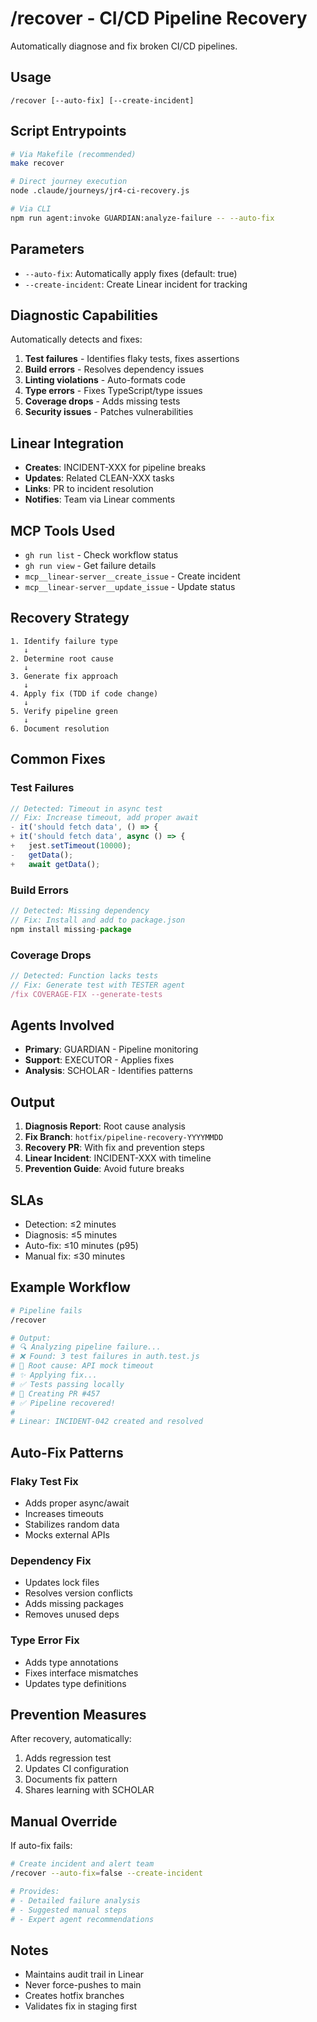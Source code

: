 # /recover - CI/CD Pipeline Recovery

Automatically diagnose and fix broken CI/CD pipelines.

## Usage
```
/recover [--auto-fix] [--create-incident]
```

## Script Entrypoints
```bash
# Via Makefile (recommended)
make recover

# Direct journey execution
node .claude/journeys/jr4-ci-recovery.js

# Via CLI
npm run agent:invoke GUARDIAN:analyze-failure -- --auto-fix
```

## Parameters
- `--auto-fix`: Automatically apply fixes (default: true)
- `--create-incident`: Create Linear incident for tracking

## Diagnostic Capabilities
Automatically detects and fixes:
1. **Test failures** - Identifies flaky tests, fixes assertions
2. **Build errors** - Resolves dependency issues
3. **Linting violations** - Auto-formats code
4. **Type errors** - Fixes TypeScript/type issues
5. **Coverage drops** - Adds missing tests
6. **Security issues** - Patches vulnerabilities

## Linear Integration
- **Creates**: INCIDENT-XXX for pipeline breaks
- **Updates**: Related CLEAN-XXX tasks
- **Links**: PR to incident resolution
- **Notifies**: Team via Linear comments

## MCP Tools Used
- `gh run list` - Check workflow status
- `gh run view` - Get failure details
- `mcp__linear-server__create_issue` - Create incident
- `mcp__linear-server__update_issue` - Update status

## Recovery Strategy
```
1. Identify failure type
   ↓
2. Determine root cause
   ↓
3. Generate fix approach
   ↓
4. Apply fix (TDD if code change)
   ↓
5. Verify pipeline green
   ↓
6. Document resolution
```

## Common Fixes

### Test Failures
```javascript
// Detected: Timeout in async test
// Fix: Increase timeout, add proper await
- it('should fetch data', () => {
+ it('should fetch data', async () => {
+   jest.setTimeout(10000);
-   getData();
+   await getData();
```

### Build Errors
```javascript
// Detected: Missing dependency
// Fix: Install and add to package.json
npm install missing-package
```

### Coverage Drops
```javascript
// Detected: Function lacks tests
// Fix: Generate test with TESTER agent
/fix COVERAGE-FIX --generate-tests
```

## Agents Involved
- **Primary**: GUARDIAN - Pipeline monitoring
- **Support**: EXECUTOR - Applies fixes
- **Analysis**: SCHOLAR - Identifies patterns

## Output
1. **Diagnosis Report**: Root cause analysis
2. **Fix Branch**: `hotfix/pipeline-recovery-YYYYMMDD`
3. **Recovery PR**: With fix and prevention steps
4. **Linear Incident**: INCIDENT-XXX with timeline
5. **Prevention Guide**: Avoid future breaks

## SLAs
- Detection: ≤2 minutes
- Diagnosis: ≤5 minutes
- Auto-fix: ≤10 minutes (p95)
- Manual fix: ≤30 minutes

## Example Workflow
```bash
# Pipeline fails
/recover

# Output:
# 🔍 Analyzing pipeline failure...
# ❌ Found: 3 test failures in auth.test.js
# 🔧 Root cause: API mock timeout
# ✨ Applying fix...
# ✅ Tests passing locally
# 🚀 Creating PR #457
# ✅ Pipeline recovered!
#
# Linear: INCIDENT-042 created and resolved
```

## Auto-Fix Patterns

### Flaky Test Fix
- Adds proper async/await
- Increases timeouts
- Stabilizes random data
- Mocks external APIs

### Dependency Fix
- Updates lock files
- Resolves version conflicts
- Adds missing packages
- Removes unused deps

### Type Error Fix
- Adds type annotations
- Fixes interface mismatches
- Updates type definitions

## Prevention Measures
After recovery, automatically:
1. Adds regression test
2. Updates CI configuration
3. Documents fix pattern
4. Shares learning with SCHOLAR

## Manual Override
If auto-fix fails:
```bash
# Create incident and alert team
/recover --auto-fix=false --create-incident

# Provides:
# - Detailed failure analysis
# - Suggested manual steps
# - Expert agent recommendations
```

## Notes
- Maintains audit trail in Linear
- Never force-pushes to main
- Creates hotfix branches
- Validates fix in staging first